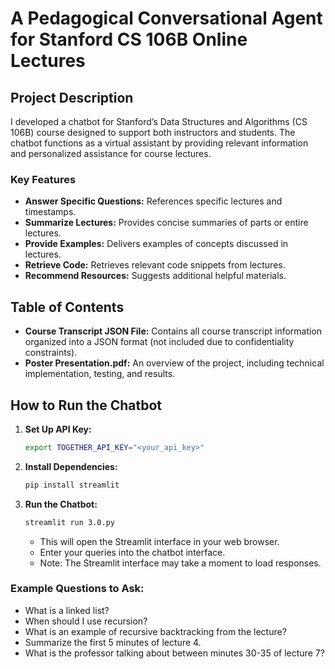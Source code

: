 # A Pedagogical Conversational Agent for Stanford CS 106B Online Lectures

## Project Description
I developed a chatbot for Stanford’s Data Structures and Algorithms (CS 106B) course designed to support both instructors and students. The chatbot functions as a virtual assistant by providing relevant information and personalized assistance for course lectures.

### Key Features
- **Answer Specific Questions:** References specific lectures and timestamps.
- **Summarize Lectures:** Provides concise summaries of parts or entire lectures.
- **Provide Examples:** Delivers examples of concepts discussed in lectures.
- **Retrieve Code:** Retrieves relevant code snippets from lectures.
- **Recommend Resources:** Suggests additional helpful materials.

## Table of Contents
- **Course Transcript JSON File:** Contains all course transcript information organized into a JSON format (not included due to confidentiality constraints).
- **Poster Presentation.pdf:** An overview of the project, including technical implementation, testing, and results.

## How to Run the Chatbot
1. **Set Up API Key:**
   ```bash
   export TOGETHER_API_KEY="<your_api_key>"
   ```

2. **Install Dependencies:**
   ```bash
   pip install streamlit
   ```

3. **Run the Chatbot:**
   ```bash
   streamlit run 3.0.py
   ```

   - This will open the Streamlit interface in your web browser.
   - Enter your queries into the chatbot interface.
   - Note: The Streamlit interface may take a moment to load responses.

### Example Questions to Ask:
- What is a linked list?
- When should I use recursion?
- What is an example of recursive backtracking from the lecture?
- Summarize the first 5 minutes of lecture 4.
- What is the professor talking about between minutes 30-35 of lecture 7?
